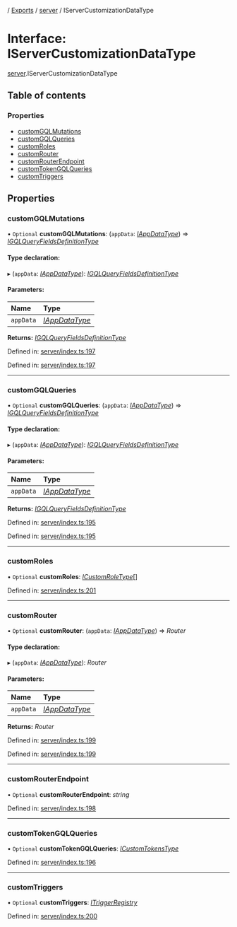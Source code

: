 [](../README.md) / [Exports](../modules.md) / [server](../modules/server.md) / IServerCustomizationDataType

# Interface: IServerCustomizationDataType

[server](../modules/server.md).IServerCustomizationDataType

## Table of contents

### Properties

- [customGQLMutations](server.iservercustomizationdatatype.md#customgqlmutations)
- [customGQLQueries](server.iservercustomizationdatatype.md#customgqlqueries)
- [customRoles](server.iservercustomizationdatatype.md#customroles)
- [customRouter](server.iservercustomizationdatatype.md#customrouter)
- [customRouterEndpoint](server.iservercustomizationdatatype.md#customrouterendpoint)
- [customTokenGQLQueries](server.iservercustomizationdatatype.md#customtokengqlqueries)
- [customTriggers](server.iservercustomizationdatatype.md#customtriggers)

## Properties

### customGQLMutations

• `Optional` **customGQLMutations**: (`appData`: [*IAppDataType*](server.iappdatatype.md)) => [*IGQLQueryFieldsDefinitionType*](base_root_gql.igqlqueryfieldsdefinitiontype.md)

#### Type declaration:

▸ (`appData`: [*IAppDataType*](server.iappdatatype.md)): [*IGQLQueryFieldsDefinitionType*](base_root_gql.igqlqueryfieldsdefinitiontype.md)

#### Parameters:

Name | Type |
:------ | :------ |
`appData` | [*IAppDataType*](server.iappdatatype.md) |

**Returns:** [*IGQLQueryFieldsDefinitionType*](base_root_gql.igqlqueryfieldsdefinitiontype.md)

Defined in: [server/index.ts:197](https://github.com/onzag/itemize/blob/28218320/server/index.ts#L197)

Defined in: [server/index.ts:197](https://github.com/onzag/itemize/blob/28218320/server/index.ts#L197)

___

### customGQLQueries

• `Optional` **customGQLQueries**: (`appData`: [*IAppDataType*](server.iappdatatype.md)) => [*IGQLQueryFieldsDefinitionType*](base_root_gql.igqlqueryfieldsdefinitiontype.md)

#### Type declaration:

▸ (`appData`: [*IAppDataType*](server.iappdatatype.md)): [*IGQLQueryFieldsDefinitionType*](base_root_gql.igqlqueryfieldsdefinitiontype.md)

#### Parameters:

Name | Type |
:------ | :------ |
`appData` | [*IAppDataType*](server.iappdatatype.md) |

**Returns:** [*IGQLQueryFieldsDefinitionType*](base_root_gql.igqlqueryfieldsdefinitiontype.md)

Defined in: [server/index.ts:195](https://github.com/onzag/itemize/blob/28218320/server/index.ts#L195)

Defined in: [server/index.ts:195](https://github.com/onzag/itemize/blob/28218320/server/index.ts#L195)

___

### customRoles

• `Optional` **customRoles**: [*ICustomRoleType*](server_resolvers_roles.icustomroletype.md)[]

Defined in: [server/index.ts:201](https://github.com/onzag/itemize/blob/28218320/server/index.ts#L201)

___

### customRouter

• `Optional` **customRouter**: (`appData`: [*IAppDataType*](server.iappdatatype.md)) => *Router*

#### Type declaration:

▸ (`appData`: [*IAppDataType*](server.iappdatatype.md)): *Router*

#### Parameters:

Name | Type |
:------ | :------ |
`appData` | [*IAppDataType*](server.iappdatatype.md) |

**Returns:** *Router*

Defined in: [server/index.ts:199](https://github.com/onzag/itemize/blob/28218320/server/index.ts#L199)

Defined in: [server/index.ts:199](https://github.com/onzag/itemize/blob/28218320/server/index.ts#L199)

___

### customRouterEndpoint

• `Optional` **customRouterEndpoint**: *string*

Defined in: [server/index.ts:198](https://github.com/onzag/itemize/blob/28218320/server/index.ts#L198)

___

### customTokenGQLQueries

• `Optional` **customTokenGQLQueries**: [*ICustomTokensType*](server_custom_graphql.icustomtokenstype.md)

Defined in: [server/index.ts:196](https://github.com/onzag/itemize/blob/28218320/server/index.ts#L196)

___

### customTriggers

• `Optional` **customTriggers**: [*ITriggerRegistry*](server_resolvers_triggers.itriggerregistry.md)

Defined in: [server/index.ts:200](https://github.com/onzag/itemize/blob/28218320/server/index.ts#L200)
